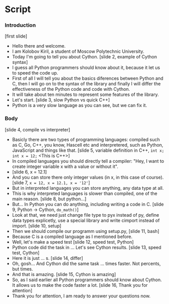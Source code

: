 # Script

### Introduction
[first slide]
* Hello there and welcome. 
* I am Kolobov Kiril, a student of Moscow Polytechnic University. 
* Today I'm going to tell you about Cython.
[slide 2, example of Cython syntax]
* I guess all Python programmers should know about it, because it let us to speed the code up.
* First of all I will tell you about the basics diferences between Python and C, then I will go on to the syntax of the library and finally I will differ the effectiveness of the Python code and code with Cython.
* It will take about ten minutes to represent some features of the library.
* Let's start.
[slide 3, slow Python vs quick C++]
* Python is a very slow language as you can see, but we can fix it.

### Body
[slide 4, compile vs interpreter]
* Basicly there are two types of programming languages: compiled such as C, Go, C++, you know, Hascell etc and interpretered, such as Python, JavaScript and things like that.
[slide 5, variable definition in C++, `int x; int x = 12;` <This is C++>]
* In compiled languages you should directly tell a compiler: "Hey, I want to create integer variable x with a value or without it". 
* [slide 6, x = 12.1]
* And you can store there only integer values (in x, in this case of course). 
[slide 7, `x = 12, x = 12.1, x = '12'`]
* But in interpreted languages you can store anything, any data type at all.
* This is why interpreted languages is slower than compiled, one of the main reason. 
[slide 8, but python...]
* But... In Python you can do anything, including writing a code in C.
[slide 9, Python -> Cython, `do_math()`]
* Look at that, we need just change file type to pyx instead of py, define data types explicetly, use a special library and write cimport instead of import.
[slide 10, setup]
* Then we should compile our programm using setup.py, 
[slide 11, bash]
* Because C is a compiled language as I mentioned before.
* Well, let's make a speed test
[slide 12, speed test, Python]
* Python code did the task in ... Let's see Cython results.
[slide 13, speed test, Cython]
* Here it is just ... s. 
[slide 14, differ]
* Oh, gosh... And Cython did the same task ... times faster. Not percents, but times.
* And that is amazing.
[slide 15, Cython is amazing]
* So, as I said earlier all Python programmers should know about Cython. It allows us to make the code faster a lot.
[slide 16, Thank you for attention]
* Thank you for attention, I am ready to answer your questions now.
